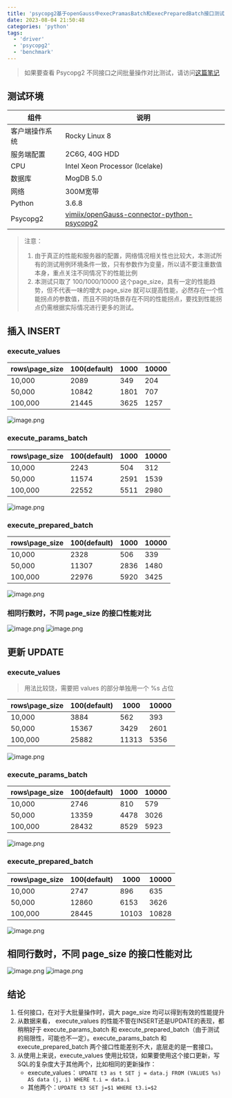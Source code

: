 ```yaml
---
title: 'psycopg2基于openGauss中execPramasBatch和execPreparedBatch接口测试'
date: 2023-08-04 21:50:48
categories: 'python'
tags:
  - 'driver'
  - 'psycopg2'
  - 'benchmark'
---
```


> 如果要查看 Psycopg2 不同接口之间批量操作对比测试，请访问[这篇笔记](https://www.vimiix.com/posts/2023-07-12-psycopg2-batch-api-benchmark/)

## 测试环境

| 组件   | 说明                      |
|--------|---------------------------|
| 客户端操作系统 | Rocky Linux 8    |
|服务端配置| 2C6G, 40G HDD|
| CPU | Intel Xeon Processor (Icelake) |
| 数据库 | MogDB 5.0    |
| 网络   | 300M宽带     |
| Python | 3.6.8       |
| Psycopg2 | [vimiix/openGauss-connector-python-psycopg2](https://gitee.com/vimiix/openGauss-connector-python-psycopg2/tree/dev) |

> 注意：
>
> 1. 由于真正的性能和服务器的配置，网络情况相关性也比较大，本测试所有的测试用例环境条件一致，只有参数作为变量，所以请不要注重数值本身，重点关注不同情况下的性能比例
> 2. 本测试只取了 100/1000/10000 这个page_size，具有一定的性能趋势，但不代表一味的增大 page_size 就可以提高性能，必然存在一个性能拐点的参数值，而且不同的场景存在不同的性能拐点，要找到性能拐点仍需根据实际情况进行更多的测试。

<!--more-->

## 插入 INSERT

### execute_values

| rows\page_size | 100(default) | 1000 | 10000 |
|---------|-----------|---------|--------------|
| 10,000  |    2089   |    349     |   204    |
| 50,000  |   10842   |    1801     |   707     |
| 100,000 |   21445  |    3625     |    1257     |

![image.png](https://static.vimiix.com/upic/2024-09-20/iNwbLv.png)

### execute_params_batch

| rows\page_size | 100(default) | 1000 | 10000 |
|---------|-----------|---------|-------------|
| 10,000  |   2243    |    504     |    312    |
| 50,000  |   11574   |    2591     |   1539     |
| 100,000 |   22552  |     5511    |    2980     |

![image.png](https://static.vimiix.com/upic/2024-09-20/748CoC.png)

### execute_prepared_batch

|rows\page_size| 100(default) | 1000       | 10000    |
|---------|-------------------|-------------|--------------|
| 10,000  |  2328            |   506      |     339     |
| 50,000  |  11307           |   2836      |  1480      |
| 100,000 |  22976           |   5920      |  3425       |

![image.png](https://static.vimiix.com/upic/2024-09-20/yeQRc8.png)

### 相同行数时，不同 page_size 的接口性能对比

![image.png](https://static.vimiix.com/upic/2024-09-20/OQynhS.png)
![image.png](https://static.vimiix.com/upic/2024-09-20/PXguIq.png)

## 更新 UPDATE

### execute_values

> 用法比较饶，需要把 values 的部分单独用一个 %s 占位

| rows\page_size | 100(default) | 1000 | 10000 |
|---------|-----------|---------|--------------|
| 10,000  |    3884   |     562     |   393    |
| 50,000  |   15367   |    3429     |   2601     |
| 100,000 |   25882  |    11313     |    5356     |

![image.png](https://static.vimiix.com/upic/2024-09-20/roeISI.png)

### execute_params_batch

| rows\page_size | 100(default) | 1000 | 10000 |
|---------|-----------|---------|-------------|
| 10,000  |   2746    |    810     |    579    |
| 50,000  |   13359   |    4478     |   3026     |
| 100,000 |   28432  |     8529    |    5923     |

![image.png](https://static.vimiix.com/upic/2024-09-20/iPGUHF.png)

### execute_prepared_batch

|rows\page_size| 100(default) | 1000       | 10000    |
|---------|-------------------|-------------|--------------|
| 10,000  |  2747            |   896      |     635     |
| 50,000  |  12860           |   6153      |  3626      |
| 100,000 |  28445           |   10103      |  10828       |

![image.png](https://static.vimiix.com/upic/2024-09-20/c64pUD.png)

## 相同行数时，不同 page_size 的接口性能对比

![image.png](https://static.vimiix.com/upic/2024-09-20/pFengW.png)
![image.png](https://static.vimiix.com/upic/2024-09-20/cWneQ2.png)

## 结论

1. 任何接口，在对于大批量操作时，调大 page_size 均可以得到有效的性能提升
2. 从数据来看， execute_values 的性能不管在INSERT还是UPDATE的表现，都稍稍好于 execute_params_batch 和 execute_prepared_batch（由于测试的局限性，可能也不一定）。execute_params_batch 和 execute_prepared_batch 两个接口性能差别不大，底层走的是一套接口。
3. 从使用上来说，execute_values 使用比较饶，如果要使用这个接口更新，写SQL的复杂度大于其他两个，比如相同的更新操作：
    - execute_values： `UPDATE t3 as t SET j = data.j FROM (VALUES %s) AS data (j, i) WHERE t.i = data.i`
    - 其他两个：`UPDATE t3 SET j=$1 WHERE t3.i=$2`
